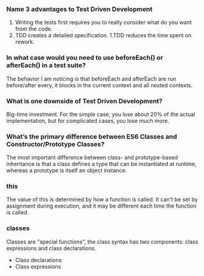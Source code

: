 
### Name 3 advantages to Test Driven Development ###
1. Writing the tests first requires you to really consider what do you want from the code.
1. TDD creates a detailed specification.
1.TDD reduces the time spent on rework.

### In what case would you need to use beforeEach() or afterEach() in a test suite? ###
 The behavior I am noticing is that beforeEach and afterEach are run before/after every, it blocks in the current context and all nested contexts.

### What is one downside of Test Driven Development? ###
Big-time investment. For the simple case, you lose about 20% of the actual implementation, but for complicated cases, you lose much more.

### What’s the primary difference between ES6 Classes and Constructor/Prototype Classes? ###
The most important difference between class- and prototype-based inheritance is that a class defines a type that can be instantiated at runtime, whereas a prototype is itself an object instance.


### this ###
The value of this is determined by how a function is called. It can't be set by assignment during execution, and it may be different each time the function is called.
### classes ###
Classes are "special functions", the class syntax has two components: class expressions and class declarations.
- Class declarations
- Class expressions


